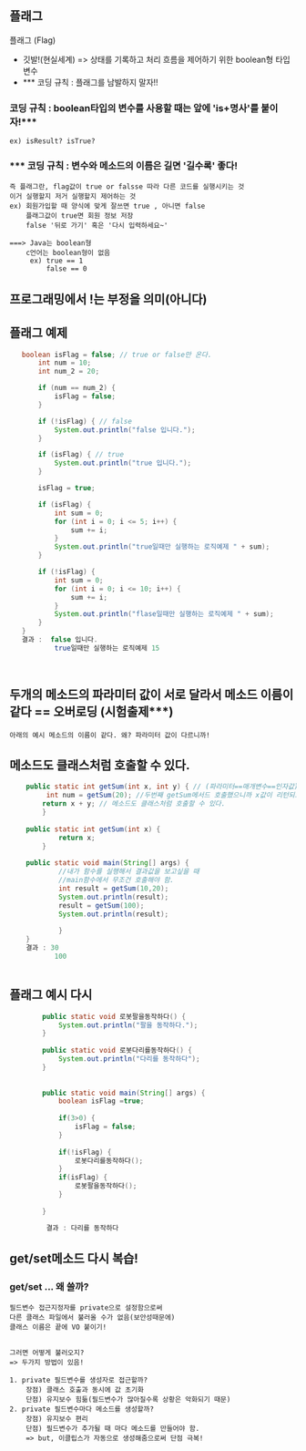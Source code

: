 ##  플래그
플래그 (Flag)
- 깃발!(현실세계)
    => 상태를 기록하고 처리 흐름을 제어하기 위한 boolean형 타입 변수
 - *** 코딩 규칙 : 플래그를 남발하지 말자!!
 ### 코딩 규칙 : boolean타입의 변수를 사용할 때는 앞에 'is+명사'를 붙이자!***
	ex) isResult? isTrue?
 ### *** 코딩 규칙 : 변수와 메소드의 이름은 길면 '길수록' 좋다! 

    즉 플래그란, flag값이 true or falsse 따라 다른 코드를 실행시키는 것
    이거 실행할지 저거 실행할지 제어하는 것
    ex) 회원가입할 때 양식에 맞게 잘쓰면 true , 아니면 false
        플래그값이 true면 회원 정보 저장
        false '뒤로 가기' 혹은 '다시 입력하세요~'

    ===> Java는 boolean형
        c언어는 boolean형이 없음 
         ex) true == 1
             false == 0


## 프로그래밍에서 !는 부정을 의미(아니다)


## 플래그 예제
 ```java  
    boolean isFlag = false; // true or false만 온다.
		int num = 10;
		int num_2 = 20;

		if (num == num_2) {
			isFlag = false;
		}

		if (!isFlag) { // false
			System.out.println("false 입니다.");
		}

		if (isFlag) { // true
			System.out.println("true 입니다.");
		}

		isFlag = true;

		if (isFlag) {
			int sum = 0;
			for (int i = 0; i <= 5; i++) {
				sum += i;
			}
			System.out.println("true일때만 실행하는 로직예제 " + sum);
		}

		if (!isFlag) {
			int sum = 0;
			for (int i = 0; i <= 10; i++) {
				sum += i;
			}
			System.out.println("flase일때만 실행하는 로직예제 " + sum);
		}
	}
    결과 :  false 입니다.
            true일때만 실행하는 로직예제 15




```
## 두개의 메소드의 파라미터 값이 서로 달라서 메소드 이름이 같다  == 오버로딩 (시험출제***)
    아래의 예시 메소드의 이름이 같다. 왜? 파라미터 값이 다르니까!

## 메소드도 클래스처럼 호출할 수 있다.
```java  
	public static int getSum(int x, int y) { // (파라미터==매개변수==인자값)
		 int num = getSum(20); //두번째 getSum메서드 호출했으니까 x값이 리턴되고 x = 200 
		return x + y; // 메소드도 클래스처럼 호출할 수 있다.
		}
		
	public static int getSum(int x) {
			return x;
		}
			
	public static void main(String[] args) {
			//내가 함수를 실행해서 결과값을 보고싶을 때 
			//main함수에서 무조건 호출해야 함.
			int result = getSum(10,20);
			System.out.println(result);
			result = getSum(100);
			System.out.println(result);
			
			}
	}
    결과 : 30
           100



```
## 플래그 예시 다시
```java   
		public static void 로봇팔을동작하다() {
			System.out.println("팔을 동작하다.");
		}
		
		public static void 로봇다리를동작하다() {
			System.out.println("다리를 동작하다");
		}
			
	
		public static void main(String[] args) {
			boolean isFlag =true;
			
			if(3>0) {
				isFlag = false;
			}
			
			if(!isFlag) {
				로봇다리를동작하다();
			}
			if(isFlag) {
				로봇팔을동작하다();
			}
	
		}

   		 결과 : 다리를 동작하다

```
## get/set메소드 다시 복습! 
### get/set ... 왜 쓸까?  
    
    필드변수 접근지정자를 private으로 설정함으로써
    다른 클래스 파일에서 불러올 수가 없음(보안성때문에)
    클래스 이름은 끝에 VO 붙이기!

    
    그러면 어떻게 불러오지?
    => 두가지 방법이 있음!

    1. private 필드변수를 생성자로 접근할까?
        장점) 클래스 호출과 동시에 값 초기화
        단점) 유지보수 힘듦(필드변수가 많아질수록 상황은 악화되기 때문)
    2. private 필드변수마다 메소드를 생성할까?
        장점) 유지보수 편리
        단점) 필드변수가 추가될 때 마다 메소드를 만들어야 함.
        => but, 이클립스가 자동으로 생성해줌으로써 단점 극복!
